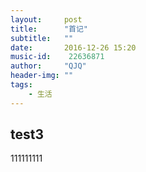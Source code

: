 ```yaml
---
layout:     post
title:      "首记"
subtitle:   ""
date:       2016-12-26 15:20
music-id:    22636871
author:     "QJQ"
header-img: ""
tags:
    - 生活
---
```

## test3
111111111